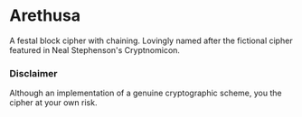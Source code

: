 # Arethusa
A festal block cipher with chaining. Lovingly named after the fictional cipher featured in Neal Stephenson's Cryptnomicon.

### Disclaimer

Although an implementation of a genuine cryptographic scheme, you the cipher at your own risk.
